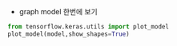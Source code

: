 * graph model 한번에 보기

```python
from tensorflow.keras.utils import plot_model
plot_model(model,show_shapes=True)
```



